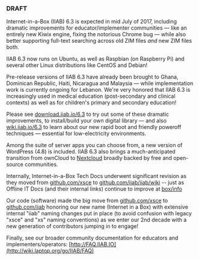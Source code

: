 ### DRAFT

Internet-in-a-Box (IIAB) 6.3 is expected in mid July of 2017, including dramatic improvements for educator/implementer communities &mdash; like an entirely new Kiwix engine, fixing the notorious Chrome bug &mdash; while also better supporting full-text searching across old ZIM files *and* new ZIM files both.

IIAB 6.3 now runs on Ubuntu, as well as Raspbian (on Raspberry Pi) and several other Linux distributions like CentOS and Debian!

Pre-release versions of IIAB 6.3 have already been brought to Ghana, Dominican Republic, Haiti, Nicaragua and Malaysia &mdash; while implementation work is currently ongoing for Lebanon.  We're very honored that IIAB 6.3 is increasingly used in medical education (post-secondary and clinical contexts) as well as for children's primary and secondary education!

Please see [download.iiab.io/6.3](http://download.iiab.io/6.3) to try out some of these dramatic improvements, to install/build your own digital library &mdash; and also [wiki.iiab.io/6.3](http://wiki.iiab.io/6.3) to learn about our new rapid boot and friendly poweroff techniques &mdash; essential for low-electricity environments.

Among the suite of server apps you can choose from, a new version of WordPress (4.8) is included.  IIAB 6.3 also brings a much-anticipated transition from ownCloud to [Nextcloud](https://nextcloud.com/) broadly backed by free and open-source communities.

Internally, Internet-in-a-Box Tech Docs underwent significant revision as they moved from [github.com/xsce](https://github.com/xsce) to [github.com/iiab/iiab/wiki](https://github.com/iiab/iiab/wiki) -- just as Offline IT Docs (and their internal links) continue to improve at [box/info](http://box/info)

Our code (software) made the big move from [github.com/xsce](https://github.com/xsce) to [github.com/iiab](http://github.com/iiab) honoring our new name (Internet in a Box) with extensive internal "iiab" naming changes put in place (to avoid confusion with legacy "xsce" and "xs" naming conventions) as we enter our 2nd decade with a new generation of contributors jumping in to engage!

Finally, see our broader community documentation for educators and implementers/operators: [http://FAQ.IIAB.IO](http://wiki.laptop.org/go/IIAB/FAQ)